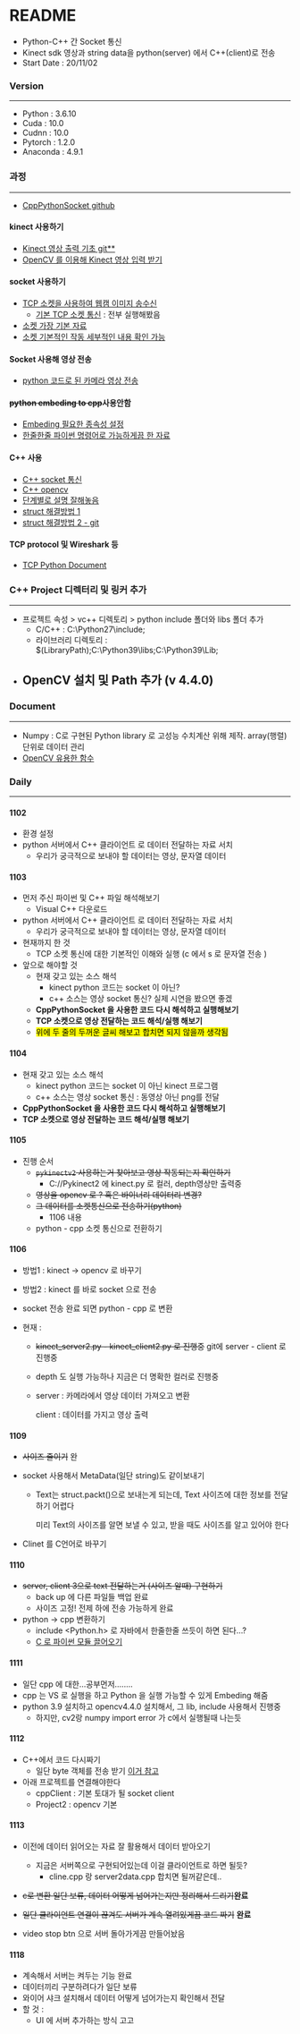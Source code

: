 # README

- Python-C++ 간 Socket 통신
- Kinect sdk 영상과 string data을 python(server) 에서 C++(client)로 전송
- Start Date : 20/11/02



### Version

---

- Python : 3.6.10
- Cuda : 10.0
- Cudnn : 10.0
- Pytorch : 1.2.0
- Anaconda : 4.9.1 



### 과정

---

- [CppPythonSocket github](https://github.com/OleguerCanal/cpp-python_socket)



#### kinect 사용하기

- [Kinect 영상 출력 기초 git**](https://github.com/limgm/PyKinect2)
- [OpenCV 를 이용해 Kinect 영상 입력 받기](https://t9t9.com/489)



#### socket 사용하기 

- [TCP 소켓을 사용하여 웹캠 이미지 송수신](https://webnautes.tistory.com/1382)
  - [기본 TCP 소켓 통신](https://webnautes.tistory.com/1381) : 전부 실행해봤음
- [소켓 가장 기본 자료](https://pymotw.com/2/socket/tcp.html)
- [소켓 기본적인 작동 세부적인 내용 확인 가능](https://itholic.github.io/python-socket/)



#### Socket 사용해 영상 전송

- [python 코드로 된 카메라 영상 전송](https://m.blog.naver.com/PostView.nhn?blogId=dldudcks1779&logNo=222024824853&categoryNo=70&proxyReferer=https:%2F%2Fwww.google.com%2F)



#### ~~python embeding to cpp~~사용안함

- [Embeding 필요한 종속성 설정](https://kjk92.tistory.com/28)
- [한줄한줄 파이썬 명령어로 가능하게끔 한 자료](https://m.blog.naver.com/PostView.nhn?blogId=wwwkasa&logNo=220527874475&proxyReferer=https:%2F%2Fwww.google.com%2F)



#### C++ 사용

- [C++ socket 통신](https://nowonbun.tistory.com/736)
- [C++ opencv](https://nowonbun.tistory.com/745)
- [단계별로 설명 잘해놓음](https://kevinthegrey.tistory.com/26)
- [struct 해결방법 1](https://www.codeproject.com/Questions/455507/confused-to-use-struct-unpack-from-function-in-c-o)
- [struct 해결방법 2 - git](https://github.com/mpapierski/struct)



#### TCP protocol 및 Wireshark 등

- [TCP Python Document](https://realpython.com/python-sockets/)



### C++ Project 디렉터리 및 링커 추가

---

- 프로젝트 속성 > vc++ 디렉토리 > python include 폴더와 libs 폴더 추가
  - C/C++ : C:\Python27\include;
  - 라이브러리 디렉토리 : $(LibraryPath);C:\Python39\libs;C:\Python39\Lib;
- OpenCV 설치 및 Path 추가 (v 4.4.0)
  - 

### Document

---

- Numpy : C로 구현된 Python library 로 고성능 수치계산 위해 제작. array(행렬) 단위로 데이터 관리
- [OpenCV 유용한 함수](https://bskyvision.com/712)



### Daily

---

#### 1102

- 환경 설정
- python 서버에서 C++ 클라이언트 로 데이터 전달하는 자료 서치
  - 우리가 궁극적으로 보내야 할 데이터는 영상, 문자열 데이터



#### 1103

- 먼저 주신 파이썬 및 C++ 파일 해석해보기
  - Visual C++ 다운로드
- python 서버에서 C++ 클라이언트 로 데이터 전달하는 자료 서치
  - 우리가 궁극적으로 보내야 할 데이터는 영상, 문자열 데이터
- 현재까지 한 것
  - TCP 소켓 통신에 대한 기본적인 이해와 실행 (c 에서 s 로 문자열 전송 )
- 앞으로 해야할 것
  - 현재 갖고 있는 소스 해석
    - kinect python 코드는 socket 이 아닌?
    - c++ 소스는 영상 socket 통신? 실제 시연을 봤으면 좋겠
  - **CppPythonSocket 을 사용한 코드 다시 해석하고 실행해보기**
  - **TCP 소켓으로 영상 전달하는 코드 해석/실행 해보기**
  - <mark>위에 두 줄의 두꺼운 글씨 해보고 합치면 되지 않을까 생각됨</mark>



#### 1104

- 현재 갖고 있는 소스 해석
  - kinect python 코드는 socket 이 아닌 kinect 프로그램
  - c++ 소스는 영상 socket 통신 : 동영상 아닌 png를 전달 
- **CppPythonSocket 을 사용한 코드 다시 해석하고 실행해보기**
- **TCP 소켓으로 영상 전달하는 코드 해석/실행 해보기**



#### 1105

- 진행 순서
  - ~~`pykinectv2` 사용하는거 찾아보고 영상 작동되는지 확인하기~~
    - C://Pykinect2 에 kinect.py 로 컬러, depth영상만 출력중
  - ~~영상을 opencv 로 ? 혹은 바이너리 데이터리 변경?~~
  - ~~그 데이터를 소켓통신으로 전송하기(python)~~
    - 1106 내용
  - python - cpp 소켓 통신으로 전환하기



#### 1106

- 방법1 : kinect -> opencv 로 바꾸기

- 방법2 : kinect 를 바로 socket 으로 전송

- socket 전송 완료 되면 python - cpp 로 변환

- 현재 : 

  - ~~kinect_server2.py - kinect_client2.py 로 진행중~~ git에 server - client 로 진행중

  - depth 도 실행 가능하나 지금은 더 명확한 컬러로 진행중

  - server :  카메라에서 영상 데이터 가져오고 변환

    client :  데이터를 가지고 영상 출력



#### 1109

- ~~사이즈 줄이기~~ 완

- socket 사용해서 MetaData(일단 string)도 같이보내기

  - Text는 struct.packt()으로 보내는게 되는데, Text 사이즈에 대한 정보를 전달하기 어렵다

    미리 Text의 사이즈를 알면 보낼 수 있고, 받을 때도 사이즈를 알고 있어야 한다

- Clinet 를 C언어로 바꾸기



#### 1110

- ~~server, client 3으로 text 전달하는거 (사이즈 알때) 구현하기~~
  - back up 에 다른 파일들 백업 완료
  - 사이즈 고정! 전제 하에 전송 가능하게 완료
- python -> cpp 변환하기
  - include <Python.h> 로 자바에서 한줄한줄 쓰듯이 하면 된다...?
  - [ C 로 파이썬 모듈 끌어오기](http://blog.tcltk.co.kr/?p=2851)



#### 1111

- 일단 cpp 에 대한...공부먼저........
- cpp 는 VS 로 실행을 하고 Python 을 실행 가능할 수 있게 Embeding 해줌
- python 3.9 설치하고 opencv4.4.0 설치해서, 그 lib, include 사용해서 진행중
  - 하지만, cv2랑 numpy import error 가 c에서 실행될때 나는듯



#### 1112

- C++에서 코드 다시짜기
  - 일단 byte 객체를 전송 받기 [이거 참고](http://blog.naver.com/PostView.nhn?blogId=war2i7i7&logNo=220791180984&parentCategoryNo=&categoryNo=6&viewDate=&isShowPopularPosts=false&from=postView)
- 아래 프로젝트를 연결해야한다
  - cppClient : 기본 토대가 될 socket client
  - Project2 :  opencv 기본



#### 1113

- 이전에 데이터 읽어오는 자료 잘 활용해서 데이터 받아오기 
  - 지금은 서버쪽으로 구현되어있는데 이걸 클라이언트로 하면 될듯?
    - cline.cpp 랑 server2data.cpp 합치면 될꺼같은데..
- ~~c로 변환 일단 보류, 데이터 어떻게 넘어가는지만 정리해서 드리기~~**완료**
- ~~일단 클라이언트 연결이 끊겨도 서버가 계속 열려있게끔 코드 짜기~~ **완료**

- video stop btn 으로 서버 돌아가게끔 만들어놨음



#### 1118

- 계속해서 서버는 켜두는 기능 완료
- 데이터끼리 구분하려다가 일단 보류
- 와이어 샤크 설치해서 데이터 어떻게 넘어가는지 확인해서 전달
- 할 것 : 
  - UI 에 서버 추가하는 방식 고고
